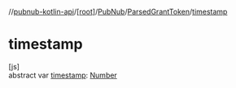 //[pubnub-kotlin-api](../../../../index.md)/[[root]](../../index.md)/[PubNub](../index.md)/[ParsedGrantToken](index.md)/[timestamp](timestamp.md)

# timestamp

[js]\
abstract var [timestamp](timestamp.md): [Number](https://kotlinlang.org/api/latest/jvm/stdlib/kotlin-stdlib/kotlin/-number/index.html)
